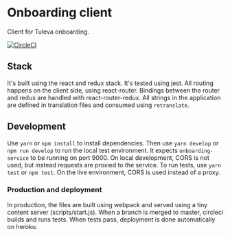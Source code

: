 Onboarding client
=================

Client for Tuleva onboarding.

[![CircleCI](https://circleci.com/gh/TulevaEE/onboarding-client/tree/master.svg?style=shield)](https://circleci.com/gh/TulevaEE/onboarding-client/tree/master)

## Stack

It's built using the react and redux stack. It's tested using jest. All routing happens on the client side, using react-router. Bindings between the router and redux are handled with react-router-redux. All strings in the application
are defined in translation files and consumed using `retranslate`.

## Development

Use `yarn` or `npm install` to install dependencies. Then use `yarn develop` or `npm run develop` to run the local test environment. It expects `onboarding-service` to be running on port 9000. On local development, CORS is not used, but instead requests are proxied to the service. To run tests, use `yarn test` or `npm test`. On the live environment, CORS is used instead of a proxy.

### Production and deployment

In production, the files are built using webpack and served using a tiny content server (scripts/start.js). When a branch is merged to master, circleci builds and runs tests. When tests pass, deployment is done automatically on heroku.
